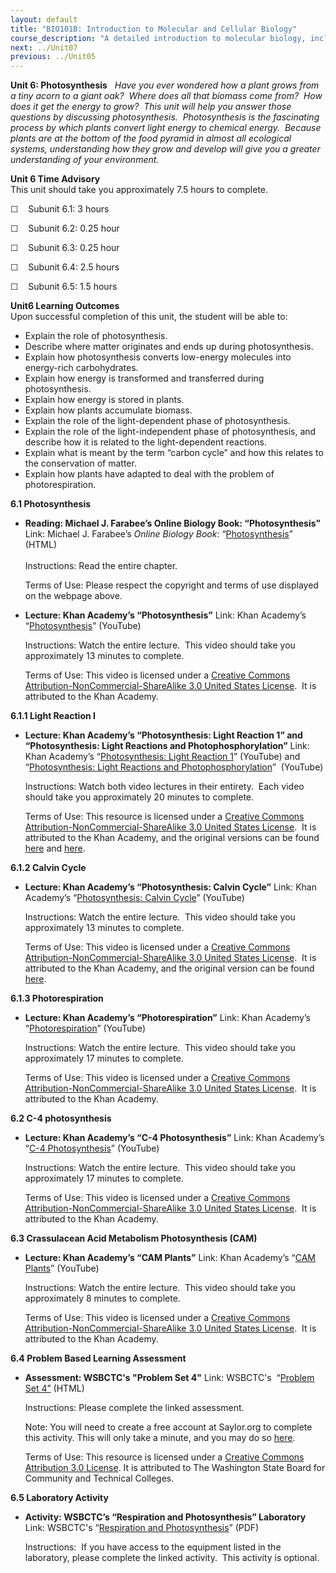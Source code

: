 ```yaml
---
layout: default
title: "BIO101B: Introduction to Molecular and Cellular Biology"
course_description: "A detailed introduction to molecular biology, including proteins, carbohydrates, lipids, and nucleic acids, water, and other compounds that make up the cell. Particular emphasis is placed on the cell membrane, mitosis and meiosis, genetics and gene expression, transcription and translation, and cellular metabolism."
next: ../Unit07
previous: ../Unit05
---
```

**Unit 6: Photosynthesis** <span id="6"></span> 
*Have you ever wondered how a plant grows from a tiny acorn to a giant
oak?  Where does all that biomass come from?  How does it get the energy
to grow?  This unit will help you answer those questions by discussing
photosynthesis.  Photosynthesis is the fascinating process by which
plants convert light energy to chemical energy.  Because plants are at
the bottom of the food pyramid in almost all ecological systems,
understanding how they grow and develop will give you a greater
understanding of your environment.*

**Unit 6 Time Advisory**  
This unit should take you approximately 7.5 hours to complete.  
  
 ☐    Subunit 6.1: 3 hours  
  
 ☐    Subunit 6.2: 0.25 hour  
  
 ☐    Subunit 6.3: 0.25 hour  
  
 ☐    Subunit 6.4: 2.5 hours  
  
 ☐    Subunit 6.5: 1.5 hours

**Unit6 Learning Outcomes**  
Upon successful completion of this unit, the student will be able to:
-   Explain the role of photosynthesis.
-   Describe where matter originates and ends up during photosynthesis.
-   Explain how photosynthesis converts low-energy molecules into
    energy-rich carbohydrates.
-   Explain how energy is transformed and transferred during
    photosynthesis.
-   Explain how energy is stored in plants.
-   Explain how plants accumulate biomass.
-   Explain the role of the light-dependent phase of photosynthesis.
-   Explain the role of the light-independent phase of photosynthesis,
    and describe how it is related to the light-dependent reactions.
-   Explain what is meant by the term “carbon cycle” and how this
    relates to the conservation of matter.
-   Explain how plants have adapted to deal with the problem of
    photorespiration.

**6.1 Photosynthesis** <span id="6.1"></span> 
-   **Reading: Michael J. Farabee’s Online Biology Book:
    “Photosynthesis”**
    Link: Michael J. Farabee’s *Online Biology Book*:
    “[Photosynthesis](http://www.emc.maricopa.edu/faculty/farabee/biobk/BioBookPS.html)”
    (HTML)  
        
     Instructions: Read the entire chapter.   
      
     Terms of Use: Please respect the copyright and terms of use
    displayed on the webpage above.

-   **Lecture: Khan Academy’s “Photosynthesis”**
    Link: Khan Academy’s
    “[Photosynthesis](http://www.khanacademy.org/video/photosynthesis?playlist=Biology)”
    (YouTube)  
      
     Instructions: Watch the entire lecture.  This video should take you
    approximately 13 minutes to complete.  
      
     Terms of Use: This video is licensed under a [Creative Commons
    Attribution-NonCommercial-ShareAlike 3.0 United States
    License](http://creativecommons.org/licenses/by-nc-nd/3.0/).  It is
    attributed to the Khan Academy.

**6.1.1 Light Reaction I** <span id="6.1.1"></span> 
-   **Lecture: Khan Academy’s “Photosynthesis: Light Reaction 1” and
    “Photosynthesis: Light Reactions and Photophosphorylation”**
    Link: Khan Academy’s “[Photosynthesis: Light Reaction
    1](https://www.youtube.com/watch?v=GR2GA7chA_c)” (YouTube) and
    “[Photosynthesis: Light Reactions and
    Photophosphorylation](https://www.youtube.com/watch?v=yfR36PMWegg)” 
    (YouTube)  
      
     Instructions: Watch both video lectures in their entirety.  Each
    video should take you approximately 20 minutes to complete.  
      
     Terms of Use: This resource is licensed under a [Creative Commons
    Attribution-NonCommercial-ShareAlike 3.0 United States
    License](http://creativecommons.org/licenses/by-nc-nd/3.0/).  It is
    attributed to the Khan Academy, and the original versions can be
    found
    [here](https://www.khanacademy.org/science/biology/photosynthesis/v/photosynthesis-light-reactions-1)
    and
    [here](https://www.khanacademy.org/science/biology/photosynthesis/v/photosynthesis-light-reactions-and-photophosphorylation).

**6.1.2 Calvin Cycle** <span id="6.1.2"></span> 
-   **Lecture: Khan Academy’s “Photosynthesis: Calvin Cycle”**
    Link: Khan Academy’s “[Photosynthesis: Calvin
    Cycle](https://www.youtube.com/watch?v=slm6D2VEXYs)” (YouTube)  
      
     Instructions: Watch the entire lecture.  This video should take you
    approximately 13 minutes to complete.  
      
     Terms of Use: This video is licensed under a [Creative Commons
    Attribution-NonCommercial-ShareAlike 3.0 United States
    License](http://creativecommons.org/licenses/by-nc-nd/3.0/).  It is
    attributed to the Khan Academy, and the original version can be
    found
    [here](https://www.khanacademy.org/science/biology/photosynthesis/v/photosynthesis-calvin-cycle).

**6.1.3 Photorespiration** <span id="6.1.3"></span> 
-   **Lecture: Khan Academy’s “Photorespiration”**
    Link: Khan Academy’s
    “[Photorespiration](http://www.khanacademy.org/video/photorespiration?playlist=Biology)”
    (YouTube)  
      
     Instructions: Watch the entire lecture.  This video should take you
    approximately 17 minutes to complete.  
      
     Terms of Use: This video is licensed under a [Creative Commons
    Attribution-NonCommercial-ShareAlike 3.0 United States
    License](http://creativecommons.org/licenses/by-nc-nd/3.0/).  It is
    attributed to the Khan Academy.

**6.2 C-4 photosynthesis** <span id="6.2"></span> 
-   **Lecture: Khan Academy’s “C-4 Photosynthesis”**
    Link: Khan Academy’s “[C-4
    Photosynthesis](http://www.khanacademy.org/video/c-4-photosynthesis?playlist=Biology)”
    (YouTube)  
      
     Instructions: Watch the entire lecture.  This video should take you
    approximately 17 minutes to complete.  
      
     Terms of Use: This video is licensed under a [Creative Commons
    Attribution-NonCommercial-ShareAlike 3.0 United States
    License](http://creativecommons.org/licenses/by-nc-nd/3.0/).  It is
    attributed to the Khan Academy.

**6.3 Crassulacean Acid Metabolism Photosynthesis (CAM)** <span
id="6.3"></span> 
-   **Lecture: Khan Academy’s “CAM Plants”**
    Link: Khan Academy’s “[CAM
    Plants](http://www.khanacademy.org/video/cam-plants?playlist=Biology)”
    (YouTube)  
      
     Instructions: Watch the entire lecture.  This video should take you
    approximately 8 minutes to complete.  
      
     Terms of Use: This video is licensed under a [Creative Commons
    Attribution-NonCommercial-ShareAlike 3.0 United States
    License](http://creativecommons.org/licenses/by-nc-nd/3.0/).  It is
    attributed to the Khan Academy.

**6.4 Problem Based Learning Assessment** <span id="6.4"></span> 
-   **Assessment: WSBCTC's "Problem Set 4"**
    Link: WSBCTC's  “[Problem Set
    4”](http://school.saylor.org/mod/quiz/view.php?id=1937) (HTML)  
      
     Instructions: Please complete the linked assessment.  
      
     Note: You will need to create a free account at Saylor.org to
    complete this activity. This will only take a minute, and you may do
    so [here](http://eportfolio.saylor.org/users/sign_up).  
      
     Terms of Use: This resource is licensed under a [Creative Commons
    Attribution 3.0
    License](http://creativecommons.org/licenses/by/3.0/). It is
    attributed to The Washington State Board for Community and Technical
    Colleges.

**6.5 Laboratory Activity** <span id="6.5"></span> 
-   **Activity: WSBCTC’s “Respiration and Photosynthesis” Laboratory**
    Link: WSBCTC's “[Respiration and
    Photosynthesis](http://www.saylor.org/site/wp-content/uploads/2011/09/BIO101B-6.5-WSBCTC-Cellular-Respiration-and-Photosynthesis1.pdf)”
    (PDF)  
      
     Instructions:  If you have access to the equipment listed in the
    laboratory, please complete the linked activity.  This activity is
    optional.


